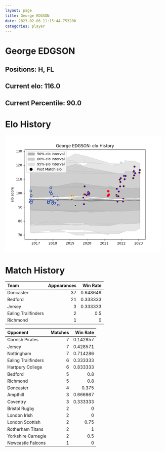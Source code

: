 ```yaml
---  
layout: page  
title: George EDGSON  
date: 2023-02-06 11:15:44.753200  
categories: player  
---
```

# George EDGSON

## Positions: H, FL

## Current elo: 116.0

## Current Percentile: 90.0

# Elo History


![elo history](history_GeorgeEDGSON.png)
# Match History


| Team                |   Appearances |   Win Rate |
|:--------------------|--------------:|-----------:|
| Doncaster           |            37 |   0.648649 |
| Bedford             |            21 |   0.333333 |
| Jersey              |             3 |   0.333333 |
| Ealing Trailfinders |             2 |   0.5      |
| Richmond            |             1 |   0        |

| Opponent            |   Matches |   Win Rate |
|:--------------------|----------:|-----------:|
| Cornish Pirates     |         7 |   0.142857 |
| Jersey              |         7 |   0.428571 |
| Nottingham          |         7 |   0.714286 |
| Ealing Trailfinders |         6 |   0.333333 |
| Hartpury College    |         6 |   0.833333 |
| Bedford             |         5 |   0.8      |
| Richmond            |         5 |   0.8      |
| Doncaster           |         4 |   0.375    |
| Ampthill            |         3 |   0.666667 |
| Coventry            |         3 |   0.333333 |
| Bristol Rugby       |         2 |   0        |
| London Irish        |         2 |   0        |
| London Scottish     |         2 |   0.75     |
| Rotherham Titans    |         2 |   1        |
| Yorkshire Carnegie  |         2 |   0.5      |
| Newcastle Falcons   |         1 |   0        |